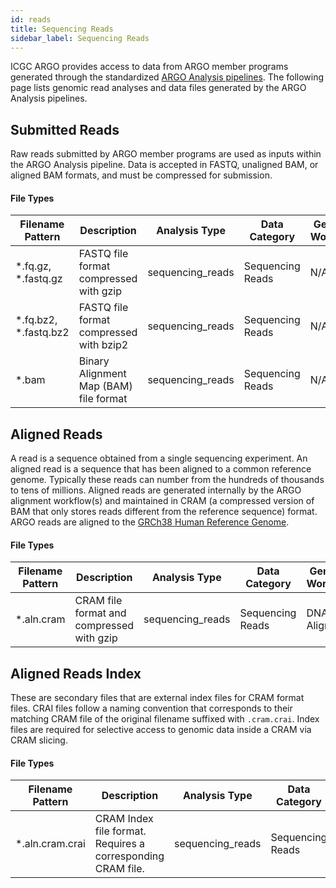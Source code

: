 ```yaml
---
id: reads
title: Sequencing Reads
sidebar_label: Sequencing Reads
---
```


ICGC ARGO provides access to data from ARGO member programs generated through the standardized [ARGO Analysis pipelines](/docs/analysis-workflows/analysis-overview). The following page lists genomic read analyses and data files generated by the ARGO Analysis pipelines.

## Submitted Reads

Raw reads submitted by ARGO member programs are used as inputs within the ARGO Analysis pipeline. Data is accepted in FASTQ, unaligned BAM, or aligned BAM formats, and must be compressed for submission.

#### File Types

| Filename Pattern        | Description                             | Analysis Type    | Data Category    | Generating Workflow(s) |
| ----------------------- | --------------------------------------- | ---------------- | ---------------- | ---------------------- |
| \*.fq.gz, \*.fastq.gz   | FASTQ file format compressed with gzip  | sequencing_reads | Sequencing Reads | N/A                    |
| \*.fq.bz2, \*.fastq.bz2 | FASTQ file format compressed with bzip2 | sequencing_reads | Sequencing Reads | N/A                    |
| \*.bam                  | Binary Alignment Map (BAM) file format  | sequencing_reads | Sequencing Reads | N/A                    |

## Aligned Reads

A read is a sequence obtained from a single sequencing experiment. An aligned read is a sequence that has been aligned to a common reference genome. Typically these reads can number from the hundreds of thousands to tens of millions. Aligned reads are generated internally by the ARGO alignment workflow(s) and maintained in CRAM (a compressed version of BAM that only stores reads different from the reference sequence) format. ARGO reads are aligned to the [GRCh38 Human Reference Genome](http://ftp.1000genomes.ebi.ac.uk/vol1/ftp/technical/reference/GRCh38_reference_genome).

#### File Types

| Filename Pattern | Description                               | Analysis Type    | Data Category    | Generating Workflow(s) |
| ---------------- | ----------------------------------------- | ---------------- | ---------------- | ---------------------- |
| \*.aln.cram      | CRAM file format and compressed with gzip | sequencing_reads | Sequencing Reads | DNA Seq Alignment      |

## Aligned Reads Index

These are secondary files that are external index files for CRAM format files. CRAI files follow a naming convention that corresponds to their matching CRAM file of the original filename suffixed with `.cram.crai`. Index files are required for selective access to genomic data inside a CRAM via CRAM slicing.

#### File Types

| Filename Pattern | Description                                                 | Analysis Type    | Data Category    | Generating Workflow(s) |
| ---------------- | ----------------------------------------------------------- | ---------------- | ---------------- | ---------------------- |
| \*.aln.cram.crai | CRAM Index file format. Requires a corresponding CRAM file. | sequencing_reads | Sequencing Reads | DNA Seq Alignment      |
